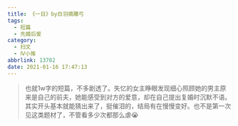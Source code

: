 ```yaml
---
title: 《一日》by白羽摘雕弓
tags:
  - 短篇
  - 先婚后爱
category:
  - 扫文
  - Ⅳ小推
abbrlink: 13782
date: 2021-01-16 17:47:13
---
```

<meta name="referrer" content="no-referrer" />

> 也就1w字的短篇，不多剧透了。失忆的女主睁眼发现细心照顾她的男主原来是自己的前夫，她能感受到对方的爱意，却在自己提出复婚时沉默不语。
其实开头基本就能猜出来了，挺催泪的，结局有在慢慢变好。也不是第一次见这类题材了，不管看多少次都那么虐😭 ​​​​

<!-- more -->